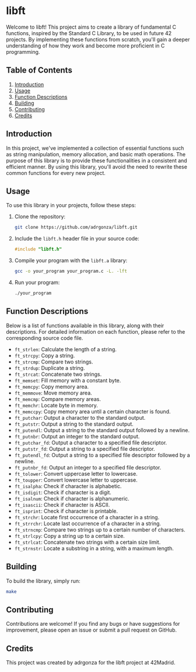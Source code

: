 # libft

Welcome to libft! This project aims to create a library of fundamental C functions, inspired by the Standard C Library, to be used in future 42 projects. By implementing these functions from scratch, you'll gain a deeper understanding of how they work and become more proficient in C programming.

## Table of Contents

1. [Introduction](#introduction)
2. [Usage](#usage)
3. [Function Descriptions](#function-descriptions)
4. [Building](#building)
5. [Contributing](#contributing)
6. [Credits](#credits)

## Introduction

In this project, we've implemented a collection of essential functions such as string manipulation, memory allocation, and basic math operations. The purpose of this library is to provide these functionalities in a consistent and efficient manner. By using this library, you'll avoid the need to rewrite these common functions for every new project.

## Usage

To use this library in your projects, follow these steps:

1. Clone the repository:

    ```bash
    git clone https://github.com/adrgonza/libft.git
    ```

2. Include the `libft.h` header file in your source code:

    ```c
    #include "libft.h"
    ```

3. Compile your program with the `libft.a` library:

    ```bash
    gcc -o your_program your_program.c -L. -lft
    ```

4. Run your program:

    ```bash
    ./your_program
    ```

## Function Descriptions

Below is a list of functions available in this library, along with their descriptions. For detailed information on each function, please refer to the corresponding source code file.

- `ft_strlen`: Calculate the length of a string.
- `ft_strcpy`: Copy a string.
- `ft_strcmp`: Compare two strings.
- `ft_strdup`: Duplicate a string.
- `ft_strcat`: Concatenate two strings.
- `ft_memset`: Fill memory with a constant byte.
- `ft_memcpy`: Copy memory area.
- `ft_memmove`: Move memory area.
- `ft_memcmp`: Compare memory areas.
- `ft_memchr`: Locate byte in memory.
- `ft_memccpy`: Copy memory area until a certain character is found.
- `ft_putchar`: Output a character to the standard output.
- `ft_putstr`: Output a string to the standard output.
- `ft_putendl`: Output a string to the standard output followed by a newline.
- `ft_putnbr`: Output an integer to the standard output.
- `ft_putchar_fd`: Output a character to a specified file descriptor.
- `ft_putstr_fd`: Output a string to a specified file descriptor.
- `ft_putendl_fd`: Output a string to a specified file descriptor followed by a newline.
- `ft_putnbr_fd`: Output an integer to a specified file descriptor.
- `ft_tolower`: Convert uppercase letter to lowercase.
- `ft_toupper`: Convert lowercase letter to uppercase.
- `ft_isalpha`: Check if character is alphabetic.
- `ft_isdigit`: Check if character is a digit.
- `ft_isalnum`: Check if character is alphanumeric.
- `ft_isascii`: Check if character is ASCII.
- `ft_isprint`: Check if character is printable.
- `ft_strchr`: Locate first occurrence of a character in a string.
- `ft_strrchr`: Locate last occurrence of a character in a string.
- `ft_strncmp`: Compare two strings up to a certain number of characters.
- `ft_strlcpy`: Copy a string up to a certain size.
- `ft_strlcat`: Concatenate two strings with a certain size limit.
- `ft_strnstr`: Locate a substring in a string, with a maximum length.

## Building

To build the library, simply run:

```bash
make
```

## Contributing
Contributions are welcome! If you find any bugs or have suggestions for improvement, please open an issue or submit a pull request on GitHub.

## Credits
This project was created by adrgonza for the libft project at 42Madrid.
